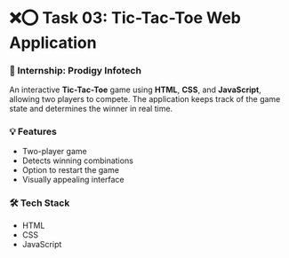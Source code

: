 # ❌⭕ Task 03: Tic-Tac-Toe Web Application

### 📌 Internship: Prodigy Infotech

An interactive **Tic-Tac-Toe** game using **HTML**, **CSS**, and **JavaScript**, allowing two players to compete. The application keeps track of the game state and determines the winner in real time.

### 💡 Features
- Two-player game
- Detects winning combinations
- Option to restart the game
- Visually appealing interface

### 🛠️ Tech Stack
- HTML
- CSS
- JavaScript

